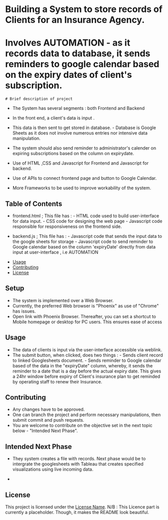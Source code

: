 # Building a System to store records of Clients for an Insurance Agency.
# Involves AUTOMATION - as it records data to database, it sends reminders to google calendar based on the expiry dates of client's subscription.


    # Brief description of project

- The System has several segments : both Frontend and Backend
- In the front end, a client's data is input .
- This data is then sent to get stored in database. - Database is Google Sheets as it does not involve numerous entries nor intensive data manipulation.

- The system should also send reminder to administrator's calender on expiring subscriptions based on the column on expirydate.
- Use of HTML ,CSS and Javascript for Frontend and Javascript for backend.
- Use of APIs to connect frontend page and button to Google Calendar.
- More Frameworks to be used to improve workability of the system.

## Table of Contents

 *  frontend.html ; This file has :
        - HTML code used to build user-interface for data input.
        - CSS code for designing the web page
        - Javascript code responsible for responsiveness on the frontend side.

 *  backend.js ; This file has :
 		- Javascript code that sends the input data to the google sheets for storage
 		- Javascript code to send reminder to Google calendar based on the column 'expiryDate' directly from data input at user-interface , i.e AUTOMATION
- [Usage](#usage)
- [Contributing](#contributing)
- [License](#license)

## Setup

 * The system is implemented over a Web Browser.
 * Currently, the preferred Web browser is "Phoenix" as use of "Chrome" has issues.
 * Open link with Phoenix Browser. Thereafter, you can set a shortcut to Mobile homepage or desktop for PC users. This ensures ease of access

## Usage

 * The data of clients is input via the user-interface accessible via weblink.
 * The submit button, when clicked, does two things :
         - Sends client record to linked Googlesheets document.
         - Sends reminder to Google calendar based of the data in the  "expiryDate" column, whereby, it sends the reminder to a date that is a day before the actual expiry date. This gives a 24hr window before expiry of Client's insurance plan to get reminded by operating staff to renew their Insurance.

## Contributing

* Any changes have to be approved.
* One can branch the project and perform necessary manipulations, then submit commit and push requests.
* You are welcome to contribute on the objective set in the next topic below - "Intended Next Phase".

## Intended Next Phase
 * They system creates a file with records. Next phase would be to intergrate the googlesheets with Tableau that creates specified visualizations using live incoming data.

 * 
## License

This project is licensed under the [License Name](LICENSE). N/B : This Licence part is currently a placeholder. Though, it makes the README look beautiful.

